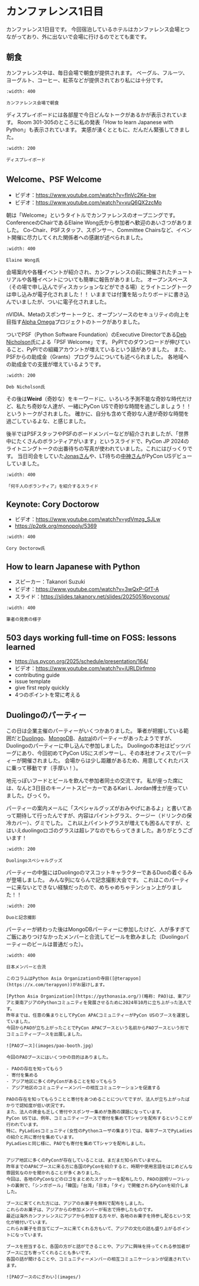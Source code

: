 # カンファレンス1日目

カンファレンス1日目です。
今回宿泊しているホテルはカンファレンス会場とつながっており、外に出ないで会場に行けるのでとても楽です。

## 朝食

カンファレンス中は、毎日会場で朝食が提供されます。
ベーグル、フルーツ、ヨーグルト、コーヒー、紅茶などが提供されており私には十分です。

```{figure} images/breakfast.jpg
:width: 400

カンファレンス会場で朝食
```

ディスプレイボードには各部屋で今日どんなトークがあるかが表示されています。
Room 301-305のところに私の発表「How to learn Japanese with Python」も表示されています。
実感が湧くとともに、だんだん緊張してきました。

```{figure} images/display-board.jpg
:width: 200

ディスプレイボード
```

## Welcome、PSF Welcome

* ビデオ：<https://www.youtube.com/watch?v=flnVc2Ke-bw>
* ビデオ：<https://www.youtube.com/watch?v=vuQ6QX2zcMo>

朝は「Welcome」というタイトルでカンファレンスのオープニングです。
ConferenceのChairであるElaine Wong氏から参加者へ歓迎のあいさつがありました。
Co-Chair、PSFスタッフ、スポンサー、Committee Chairsなど、イベント開催に尽力してくれた関係者への感謝が述べられました。

```{figure} images/elaine.jpg
:width: 400

Elaine Wong氏
```

会場案内や各種イベントが紹介され、カンファレンスの前に開催されたチュートリアルや各種イベントについても簡単に報告がありました。
オープンスペース（その場で申し込んでディスカッションなどができる場）とライトニングトークは申し込みが電子化されました！！
いままでは付箋を貼ったりボードに書き込んでいましたが、ついに電子化されました。

nVIDIA、Metaのスポンサートークと、オープンソースのセキュリティの向上を目指す[Alpha Omega](https://alpha-omega.dev/)プロジェクトのトークがありました。

ついでPSF（Python Software Foundation）のExecutive Directorである[Deb Nicholson](https://www.python.org/psf/records/staff/)氏による「PSF Welcome」です。
PyPIでのダウンロードが伸びていること、PyPIでの組織アカウントが増えているという話がありました。
また、PSFからの助成金（Grants）プログラムについても述べられました。
各地域への助成金での支援が増えているようです。

```{figure} images/deb.jpg
:width: 200

Deb Nicholson氏
```

その後は**Weird**（奇妙な）をキーワードに、いろいろ予測不能な奇妙な時代だけど、私たち奇妙な人達が、一緒にPyCon USで奇妙な時間を過ごしましょう！！というトークがされました。
確かに、自分も含めて奇妙な人達が奇妙な時間を過ごしているよな、と感じました。

後半ではPSFスタッフやPSFのボードメンバーなどが紹介されましたが、「世界中にたくさんのボランティアがいます」というスライドで、PyCon JP 2024のライトニングトークの出番待ちの写真が使われていました。これにはびっくりです。
当日司会をしていた[Jonasさん](https://github.com/ojii)や、LT待ちの[中神さん](https://x.com/hajime_nakagami)がPyCon USデビューしていました。

```{figure} images/volunteers.jpg
:width: 400

「何千人のボランティア」を紹介するスライド
```

## Keynote: Cory Doctorow

* ビデオ：<https://www.youtube.com/watch?v=ydVmzg_SJLw>
* <https://p2ptk.org/monopoly/5369>

```{figure} images/cory.jpg
:width: 400

Cory Doctorow氏
```

## How to learn Japanese with Python

* スピーカー：Takanori Suzuki
* ビデオ：<https://www.youtube.com/watch?v=3wQxP-GfT-A>
* スライド：<https://slides.takanory.net/slides/20250516pyconus/>

```{figure} images/takanory.jpg
:width: 400

筆者の発表の様子
```

## 503 days working full-time on FOSS: lessons learned

* <https://us.pycon.org/2025/schedule/presentation/164/>
* ビデオ：<https://www.youtube.com/watch?v=iURLDirfmno>
* contributing guide
* issue template
* give first reply quickly
* 4つのポイントを常に考える

## Duolingoのパーティー

この日は企業主催のパーティーがいくつかありました。
筆者が把握している範囲だと[Duolingo](https://ja.duolingo.com/)、[MongoDB](https://www.mongodb.com/)、[Astral](https://astral.sh/)のパーティーがあったようですが、Duolingoのパーティーに申し込んで参加しました。
Duolingoの本社はピッツバーグにあり、今回初めてPyCon USにスポンサーし、その本社オフィスでパーティーが開催されました。
会場からは少し距離があるため、用意してくれたバスに乗って移動です（手厚い！）。

地元っぽいフードとビールを飲んで参加者同士の交流です。
私が座った席には、なんと3日目のキーノートスピーカーであるKari L. Jordan博士が座っていました。びっくり。

パーティーの案内メールに「スペシャルグッズがおみやげにあるよ」と書いてあって期待して行ったんですが、内容はパイントグラス、クージー（ドリンクの保冷カバー）、グミでした。
これ以上パイントグラスが増えても困るんですが、とはいえduolingoロゴのグラスは超レアなのでもらってきました。ありがとうございます！

```{figure} images/duolingo-swags.jpg
:width: 200

Duolingoスペシャルグッズ
```

パーティーの中盤にはDuolingoのマスコットキャラクターであるDuoの着ぐるみが登場しました。
みんな列にならんで記念撮影大会です。
これはこのパーティーに来ないとできない経験だったので、めちゃめちゃテンション上がりました！！

```{figure} images/with-duo.jpg
:width: 200

Duoと記念撮影
```

パーティーが終わった後はMongoDBパーティーに参加したけど、人が多すぎてご飯にありつけなかったメンバーと合流してビールを飲みました（Duolingoパーティーのビールは普通だった）。

```{figure} images/beer-day1.jpg
:width: 400

日本メンバーと合流
```

```{admonition} PAOブース
このコラムはPython Asia Organizationの寺田([@terapyon](https://x.com/terapyon))がお届けします。

[Python Asia Organization](https://pythonasia.org/)(略称: PAO)は、東アジアと東南アジアのPythonコミュニティを発展させるために2024年10月に立ち上がった法人です。
昨年までは、任意の集まりとしてPyCon APACコミュニティーがPyCon USのブースを運営していました。
今回からPAOが立ち上がったことでPyCon APACブースという名前からPAOブースという形でコミュニティーブースを出展しました。

![PAOブース](images/pao-booth.jpg)

今回のPAOブースにはいくつかの目的はありました。

- PAOの存在を知ってもらう
- 寄付を集める
- アジア地区に多くのPyConがあることを知ってもらう
- アジア地区のコミュニティーメンバーの相互コミュニケーションを促進する

PAOの存在を知ってもらうことと寄付をあつめることについてですが、法人が立ち上がったばかりで認知度が低い状況です。
また、法人の資金も乏しく寄付やスポンサー集めが急務の課題になっています。
PyCon USでは、例年、コミュニティーブースで寄付を集めてTシャツを配布するということが行われています。
特に、PyLadiesコミュニティ(女性のPythonユーザの集まり)では、毎年ブースでPyLadiesの紹介と共に寄付を集めています。
PyLadiesと同じ様に、PAOでも寄付を集めてTシャツを配布しました。


アジア地区に多くのPyConが存在していることは、まだまだ知られていません。
昨年までのAPACブースに来る方に各国のPyConを紹介すると、時期や使用言語をはじめどんな雰囲気なのかを聞かれることが多くありました。
今回は、各地のPyConなどのロゴをまとめたステッカーを配布したり、PAOの説明リーフレットの裏側で、「シンガポール」「韓国」「台湾」「日本」「タイ」で開催されるPyConを紹介しました。

ブースに来てくれた方には、アジアのお菓子を無料で配布をしました。
これらのお菓子は、アジアからの参加メンバーが有志で持参したものです。
最近は海外カンファレンスにアジアから参加する方々が、各地のお菓子を持参し配るという文化が根付いています。
これらお菓子を目当てにブースに来てくれる方もいて、アジアの文化の話も盛り上がるポイントになっています。

ブースを担当すると、各国の方がと話ができることや、アジアに興味を持ってくれる参加者がブースに立ち寄ってくれることも多いです。
各国の話が聞けることや、コミュニティーメンバーの相互コミュニケーションが促進されています。

![PAOブースのにぎわい](images/)
```

